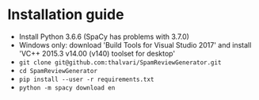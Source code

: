 # Installation guide
* Install Python 3.6.6 (SpaCy has problems with 3.7.0)
* Windows only: download 'Build Tools for Visual Studio 2017' and install 'VC++ 2015.3 v14.00 (v140) toolset for desktop'
* ```git clone git@github.com:thalvari/SpamReviewGenerator.git```
* ```cd SpamReviewGenerator```
* ```pip install --user -r requirements.txt```
* ```python -m spacy download en```

